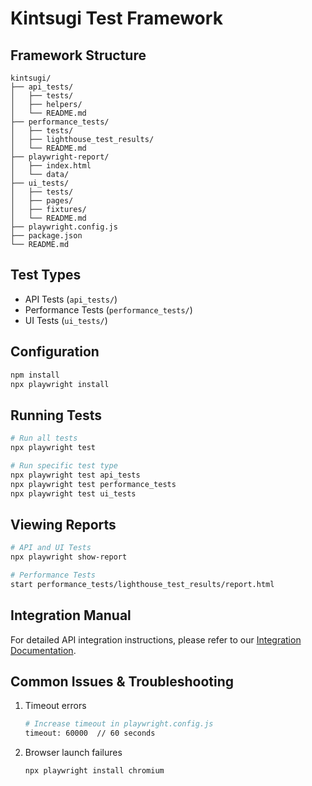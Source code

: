 # Kintsugi Test Framework

## Framework Structure
```
kintsugi/
├── api_tests/
│   ├── tests/
│   ├── helpers/
│   └── README.md
├── performance_tests/
│   ├── tests/
│   ├── lighthouse_test_results/
│   └── README.md
├── playwright-report/
│   ├── index.html
│   └── data/
├── ui_tests/
│   ├── tests/
│   ├── pages/
│   ├── fixtures/
│   └── README.md
├── playwright.config.js
├── package.json
└── README.md
```

## Test Types
- API Tests (`api_tests/`)
- Performance Tests (`performance_tests/`)
- UI Tests (`ui_tests/`)

## Configuration
```bash
npm install
npx playwright install
```

## Running Tests
```bash
# Run all tests
npx playwright test

# Run specific test type
npx playwright test api_tests
npx playwright test performance_tests
npx playwright test ui_tests
```

## Viewing Reports
```bash
# API and UI Tests
npx playwright show-report

# Performance Tests
start performance_tests/lighthouse_test_results/report.html
```

## Integration Manual
For detailed API integration instructions, please refer to our [Integration Documentation](https://kintsugi.su/docs/api.html).

## Common Issues & Troubleshooting
1. Timeout errors
   ```bash
   # Increase timeout in playwright.config.js
   timeout: 60000  // 60 seconds
   ```
2. Browser launch failures
   ```bash
   npx playwright install chromium
   ```
